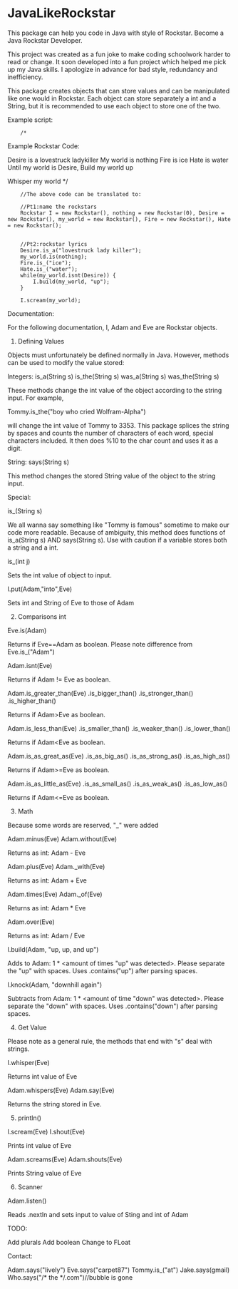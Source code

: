# JavaLikeRockstar
This package can help you code in Java with style of Rockstar. Become a Java Rockstar Developer.

This project was created as a fun joke to make coding schoolwork harder to read or change. It soon developed into a fun project which helped me pick up my Java skills. I apologize in advance for bad style, redundancy and inefficiency. 

This package creates objects that can store values and can be manipulated like one would in Rockstar. Each object can store separately a int and a String, but it is recommended to use each object to store one of the two. 


Example script:

		/*
Example Rockstar Code:

Desire is a lovestruck ladykiller
My world is nothing 
Fire is ice
Hate is water
Until my world is Desire,
Build my world up

Whisper my world
		 */
		
		//The above code can be translated to:
		
		//Pt1:name the rockstars
		Rockstar I = new Rockstar(), nothing = new Rockstar(0), Desire = new Rockstar(), my_world = new Rockstar(), Fire = new Rockstar(), Hate = new Rockstar();
		
		
		//Pt2:rockstar lyrics
		Desire.is_a("lovestruck lady killer");
		my_world.is(nothing);
		Fire.is_("ice");
		Hate.is_("water");
		while(my_world.isnt(Desire)) {
			I.build(my_world, "up");
		}
		
		I.scream(my_world);





Documentation:

For the following documentation, I, Adam and Eve are Rockstar objects.

1. Defining Values

Objects must unfortunately be defined normally in Java. However, methods can be used to modify the value stored:

Integers: 
is_a(String s)    is_the(String s)    was_a(String s) was_the(String s)

These methods change the int value of the object according to the string input. For example,

 Tommy.is_the("boy who cried Wolfram-Alpha") 

will change the int value of Tommy to 3353. This package splices the string by spaces and counts the number of characters of each word, special characters included. It then does %10 to the char count and uses it as a digit. 

String:
says(String s)

This method changes the stored String value of the object to the string input. 

Special:

is_(String s)

We all wanna say something like "Tommy is famous" sometime to make our code more readable. Because of ambiguity, this method does functions of is_a(String s) AND says(String s). Use with caution if a variable stores both a string and a int. 

is_(int j)

Sets the int value of object to input. 

I.put(Adam,"into",Eve)

Sets int and String of Eve to those of Adam

2. Comparisons int

Eve.is(Adam)

Returns if Eve==Adam as boolean. Please note difference from Eve.is_("Adam")

Adam.isnt(Eve)

Returns if Adam != Eve as boolean.

Adam.is_greater_than(Eve) .is_bigger_than() .is_stronger_than() .is_higher_than()

Returns if Adam>Eve as boolean. 

Adam.is_less_than(Eve) .is_smaller_than() .is_weaker_than() .is_lower_than()

Returns if Adam<Eve as boolean. 

Adam.is_as_great_as(Eve) .is_as_big_as() .is_as_strong_as() .is_as_high_as()

Returns if Adam>=Eve as boolean. 

Adam.is_as_little_as(Eve) .is_as_small_as() .is_as_weak_as() .is_as_low_as()

Returns if Adam<=Eve as boolean. 

3. Math

Because some words are reserved, "_" were added

Adam.minus(Eve) Adam.without(Eve)

Returns as int: Adam - Eve

Adam.plus(Eve) Adam._with(Eve)

Returns as int: Adam + Eve

Adam.times(Eve) Adam._of(Eve)

Returns as int: Adam * Eve

Adam.over(Eve)

Returns as int: Adam / Eve

I.build(Adam, "up, up, and up")

Adds to Adam: 1 * <amount of times "up" was detected>. Please separate the "up" with spaces. Uses .contains("up") after parsing spaces. 

I.knock(Adam, "downhill again")

Subtracts from Adam: 1 * <amount of time "down" was detected>. Please separate the "down" with spaces. Uses .contains("down") after parsing spaces. 

4. Get Value

Please note as a general rule, the methods that end with "s" deal with strings. 

I.whisper(Eve)

Returns int value of Eve

Adam.whispers(Eve) Adam.say(Eve)

Returns the string stored in Eve. 

5. println()

I.scream(Eve) I.shout(Eve)

Prints int value of Eve

Adam.screams(Eve) Adam.shouts(Eve)

Prints String value of Eve

6. Scanner

Adam.listen()

Reads .nextln and sets input to value of Sting and int of Adam



TODO:

Add plurals
Add boolean
Change to FLoat


Contact:

Adam.says("lively")
Eve.says("carpet87")
Tommy.is_("at")
Jake.says(gmail)
Who.says("/* the */.com")//bubble is gone




